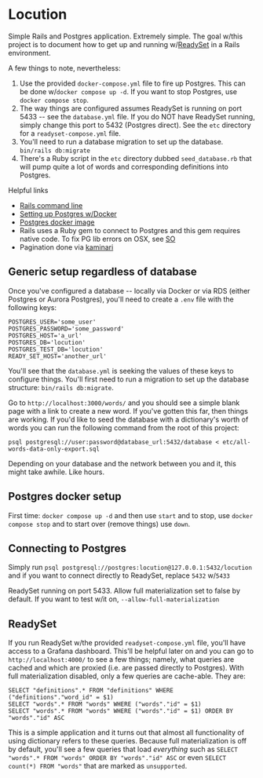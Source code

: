 # Locution

Simple Rails and Postgres application. Extremely simple. The goal w/this project is to document how to get up and running w/[ReadySet](https://github.com/readysettech/readyset) in a Rails environment.

A few things to note, nevertheless:

 1. Use the provided `docker-compose.yml` file to fire up Postgres. This can be done w/`docker compose up -d`. If you want to stop Postgres, use `docker compose stop`. 
 2. The way things are configured assumes ReadySet is running on port 5433 -- see the `database.yml` file. If you do NOT have ReadySet running, simply change this port to 5432 (Postgres direct).  See the `etc`
 directory for a `readyset-compose.yml` file.  
 3. You'll need to run a database migration to set up the database. `bin/rails db:migrate`
 4. There's a Ruby script in the `etc` directory dubbed `seed_database.rb` that will pump quite a lot of words and corresponding definitions into Postgres. 
 

Helpful links

* [Rails command line](https://guides.rubyonrails.org/command_line.html)
* [Setting up Postgres w/Docker](https://geshan.com.np/blog/2021/12/docker-postgres/)
* [Postgres docker image](https://hub.docker.com/_/postgres)
* Rails uses a Ruby gem to connect to Postgres and this gem requires native code. To fix PG lib errors on OSX, see [SO](https://stackoverflow.com/questions/6209797/cant-find-the-postgresql-client-library-libpq)
* Pagination done via [kaminari](https://betterprogramming.pub/pagination-in-rails-b3a9ba25b3c3)

## Generic setup regardless of database

Once you've configured a database -- locally via Docker or via RDS (either Postgres or Aurora Postgres), you'll need to create a `.env` file with the following keys:

```
POSTGRES_USER='some_user'
POSTGRES_PASSWORD='some_password'
POSTGRES_HOST='a_url'
POSTGRES_DB='locution'
POSTGRES_TEST_DB='locution'
READY_SET_HOST='another_url'
```

You'll see that the `database.yml` is seeking the values of these keys to configure things. You'll first need to run a migration to set up the database structure: `bin/rails db:migrate`. 

Go to `http://localhost:3000/words/` and you should see a simple blank page with a link to create a new word. If you've gotten this far, then things are working. If you'd like to seed the database with a dictionary's worth of words you can run the following command from the root of this project:

```
psql postgresql://user:password@database_url:5432/database < etc/all-words-data-only-export.sql
```

Depending on your database and the network between you and it, this might take awhile. Like hours. 

## Postgres docker setup

First time: `docker compose up -d` and then use `start` and to stop, use `docker compose stop` and to start over (remove things) use `down`. 

## Connecting to Postgres

Simply run `psql postgresql://postgres:locution@127.0.0.1:5432/locution` and if you want to connect directly to ReadySet, replace `5432` w/`5433`

ReadySet running on port 5433. Allow full materialization set to false by default. If you want to test w/it on, `--allow-full-materialization`

## ReadySet

If you run ReadySet w/the provided `readyset-compose.yml` file, you'll have access to a Grafana dashboard. This'll be helpful later on and you can go to `http://localhost:4000/` to see a few things; namely, what queries are cached and which are proxied (i.e. are passed directly to Postgres). With full materialization disabled, only a few queries are cache-able. They are:

```
SELECT "definitions".* FROM "definitions" WHERE ("definitions"."word_id" = $1)
SELECT "words".* FROM "words" WHERE ("words"."id" = $1)
SELECT "words".* FROM "words" WHERE ("words"."id" = $1) ORDER BY "words"."id" ASC
```

This is a simple application and it turns out that almost all functionality of using dictionary refers to these queries. Because full materialization is off by default, you'll see a few queries that load _everything_ such as `SELECT "words".* FROM "words" ORDER BY "words"."id" ASC` or even `SELECT count(*) FROM "words"` that are marked as `unsupported`. 